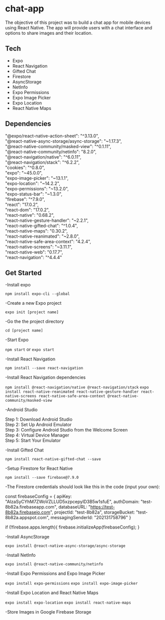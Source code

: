 # chat-app

The objective of this project was to build a chat app for mobile devices using React Native. The app will provide users with a chat interface and options to share images and their location.  

## Tech

<ul>
<li>Expo</li>
<li>React Navigation</li>
<li>Gifted Chat</li>
<li>Firestore</li>
<li>AsyncStorage</li>
<li>NetInfo</li>
<li>Expo Permissions</li>
<li>Expo Image Picker</li>
<li>Expo Location</li>
<li>React Native Maps</li>
</ul>

## Dependencies

"@expo/react-native-action-sheet": "^3.13.0",<br>
"@react-native-async-storage/async-storage": "~1.17.3",<br>
"@react-native-community/masked-view": "^0.1.11",<br>
"@react-native-community/netinfo": "8.2.0",<br>
"@react-navigation/native": "^6.0.11",<br>
"@react-navigation/stack": "^6.2.2",<br>
"cookies": "^0.8.0",<br>
"expo": "~45.0.0",<br>
"expo-image-picker": "~13.1.1",<br>
"expo-location": "~14.2.2",<br>
"expo-permissions": "~13.2.0",<br>
"expo-status-bar": "~1.3.0",<br>
"firebase": "^7.9.0",<br>
"react": "17.0.2",<br>
"react-dom": "17.0.2",<br>
"react-native": "0.68.2",<br>
"react-native-gesture-handler": "~2.2.1",<br>
"react-native-gifted-chat": "^1.0.4",<br>
"react-native-maps": "0.30.2",<br>
"react-native-reanimated": "~2.8.0",<br>
"react-native-safe-area-context": "4.2.4",<br>
"react-native-screens": "~3.11.1",<br>
"react-native-web": "0.17.7",<br>
"react-navigation": "^4.4.4"

## Get Started

-Install expo

`npm install expo-cli --global`

-Create a new Expo project

`expo init [project name]`

-Go the the project directory

`cd [project name]`

-Start Expo

`npm start` or `expo start`

-Install React Navigation

`npm install --save react-navigation`

-Install React Navigation dependencies

`npm install @react-navigation/native @react-navigation/stack`
`expo install react-native-reanimated react-native-gesture-handler react-native-screens react-native-safe-area-context @react-native-community/masked-view`

-Android Studio

Step 1: Download Android Studio<br />
Step 2: Set Up Android Emulator<br />
Step 3: Configure Android Studio from the Welcome Screen<br />
Step 4: Virtual Device Manager<br />
Step 5: Start Your Emulator

-Install Gifted Chat

`npm install react-native-gifted-chat --save`

-Setup Firestore for React Native

`npm install --save firebase@7.9.0`

-The Firestore credentials should look like this in the code (input your own):

const firebaseConfig = {
    apiKey: "AIzaSyCYhM7ZWoVZLLUD5xzpcepyID3B5w1sfuE",
    authDomain: "test-8b82a.firebaseapp.com",
    databaseURL: "https://test-8b82a.firebaseio.com",
    projectId: "test-8b82a",
    storageBucket: "test-8b82a.appspot.com",
    messagingSenderId: "202131758796"
  }

if (!firebase.apps.length){
  firebase.initializeApp(firebaseConfig);
  }

-Install AsyncStorage

`expo install @react-native-async-storage/async-storage `

-Install NetInfo

`expo install @react-native-community/netinfo`

-Install Expo Permissions and Expo Image Picker

`expo install expo-permissions`
`expo install expo-image-picker`

-Install Expo Location and React Native Maps

`expo install expo-location`
`expo install react-native-maps`

-Store Images in Google Firebase Storage




















